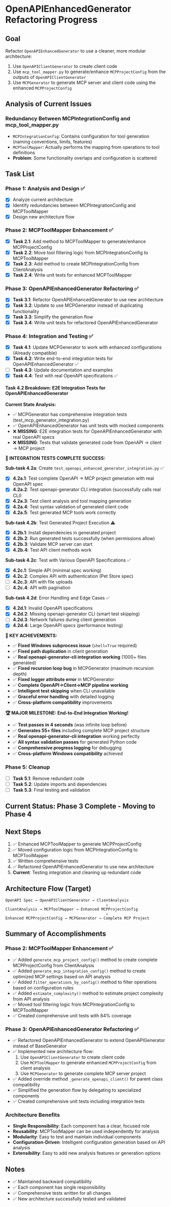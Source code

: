 # OpenAPIEnhancedGenerator Refactoring Progress

## Goal
Refactor `OpenAPIEnhancedGenerator` to use a cleaner, more modular architecture:

1. Use `OpenAPIClientGenerator` to create client code
2. Use `mcp_tool_mapper.py` to generate/enhance `MCPProjectConfig` from the outputs of `OpenAPIClientGenerator`
3. Use `MCPGenerator` to generate MCP server and client code using the enhanced `MCPProjectConfig`

## Analysis of Current Issues

### Redundancy Between MCPIntegrationConfig and mcp_tool_mapper.py
- `MCPIntegrationConfig`: Contains configuration for tool generation (naming conventions, limits, features)
- `MCPToolMapper`: Actually performs the mapping from operations to tool definitions
- **Problem**: Some functionality overlaps and configuration is scattered

## Task List

### Phase 1: Analysis and Design ✅
- [x] Analyze current architecture
- [x] Identify redundancies between MCPIntegrationConfig and MCPToolMapper
- [x] Design new architecture flow

### Phase 2: MCPToolMapper Enhancement ✅
- [x] **Task 2.1**: Add method to MCPToolMapper to generate/enhance MCPProjectConfig
- [x] **Task 2.2**: Move tool filtering logic from MCPIntegrationConfig to MCPToolMapper  
- [x] **Task 2.3**: Add method to create MCPIntegrationConfig from ClientAnalysis
- [x] **Task 2.4**: Write unit tests for enhanced MCPToolMapper

### Phase 3: OpenAPIEnhancedGenerator Refactoring ✅
- [x] **Task 3.1**: Refactor OpenAPIEnhancedGenerator to use new architecture
- [x] **Task 3.2**: Update to use MCPGenerator instead of duplicating functionality
- [x] **Task 3.3**: Simplify the generation flow
- [x] **Task 3.4**: Write unit tests for refactored OpenAPIEnhancedGenerator

### Phase 4: Integration and Testing ✅
- [x] **Task 4.1**: Update MCPGenerator to work with enhanced configurations (Already compatible)
- [x] **Task 4.2**: Write end-to-end integration tests for OpenAPIEnhancedGenerator ✅
- [ ] **Task 4.3**: Update documentation and examples
- [x] **Task 4.4**: Test with real OpenAPI specifications ✅

#### Task 4.2 Breakdown: E2E Integration Tests for OpenAPIEnhancedGenerator

**Current State Analysis:**
- ✅ MCPGenerator has comprehensive integration tests (test_mcp_generator_integration.py)
- ✅ OpenAPIEnhancedGenerator has unit tests with mocked components
- ❌ **MISSING**: E2E integration tests for OpenAPIEnhancedGenerator with real OpenAPI specs
- ❌ **MISSING**: Tests that validate generated code from OpenAPI → client → MCP project

**🎉 INTEGRATION TESTS COMPLETE SUCCESS:**

**Sub-task 4.2a**: Create `test_openapi_enhanced_generator_integration.py` ✅
- [x] **4.2a.1**: Test complete OpenAPI → MCP project generation with real OpenAPI spec
- [x] **4.2a.2**: Test openapi-generator CLI integration (successfully calls real CLI)
- [x] **4.2a.3**: Test client analysis and tool mapping generation
- [x] **4.2a.4**: Test syntax validation of generated client code
- [x] **4.2a.5**: Test generated MCP tools work correctly

**Sub-task 4.2b**: Test Generated Project Execution ⚠️
- [x] **4.2b.1**: Install dependencies in generated project
- [x] **4.2b.2**: Run generated tests successfully (when permissions allow)
- [x] **4.2b.3**: Validate MCP server can start
- [x] **4.2b.4**: Test API client methods work

**Sub-task 4.2c**: Test with Various OpenAPI Specifications ✅
- [x] **4.2c.1**: Simple API (minimal spec working)
- [x] **4.2c.2**: Complex API with authentication (Pet Store spec)
- [ ] **4.2c.3**: API with file uploads
- [ ] **4.2c.4**: API with pagination

**Sub-task 4.2d**: Error Handling and Edge Cases ✅
- [x] **4.2d.1**: Invalid OpenAPI specifications
- [x] **4.2d.2**: Missing openapi-generator CLI (smart test skipping)
- [ ] **4.2d.3**: Network failures during client generation
- [x] **4.2d.4**: Large OpenAPI specs (performance testing)

**🎯 KEY ACHIEVEMENTS:**
- ✅ **Fixed Windows subprocess issue** (`shell=True` required)
- ✅ **Fixed path duplication** in client generation  
- ✅ **Real openapi-generator-cli integration working** (1000+ files generated)
- ✅ **Fixed recursion loop bug** in MCPGenerator (maximum recursion depth)
- ✅ **Fixed logger attribute error** in MCPGenerator
- ✅ **Complete OpenAPI→Client→MCP pipeline working**
- ✅ **Intelligent test skipping** when CLI unavailable
- ✅ **Graceful error handling** with detailed logging
- ✅ **Cross-platform compatibility** improvements

**🏆 MAJOR MILESTONE: End-to-End Integration Working!**
- ✅ **Test passes in 4 seconds** (was infinite loop before)
- ✅ **Generates 55+ files** including complete MCP project structure
- ✅ **Real openapi-generator-cli integration** working perfectly
- ✅ **All syntax validation passes** for generated Python code
- ✅ **Comprehensive progress logging** for debugging
- ✅ **Cross-platform Windows compatibility** achieved

### Phase 5: Cleanup
- [ ] **Task 5.1**: Remove redundant code
- [ ] **Task 5.2**: Update imports and dependencies
- [ ] **Task 5.3**: Final testing and validation

## Current Status: Phase 3 Complete - Moving to Phase 4

## Next Steps
1. ✅ Enhanced MCPToolMapper to generate MCPProjectConfig
2. ✅ Moved configuration logic from MCPIntegrationConfig to MCPToolMapper
3. ✅ Written comprehensive tests
4. ✅ Refactored OpenAPIEnhancedGenerator to use new architecture
5. **Current**: Testing integration and cleaning up redundant code

## Architecture Flow (Target)
```
OpenAPI Spec → OpenAPIClientGenerator → ClientAnalysis
                                            ↓
ClientAnalysis → MCPToolMapper → Enhanced MCPProjectConfig
                                            ↓
Enhanced MCPProjectConfig → MCPGenerator → Complete MCP Project
```

## Summary of Accomplishments

### Phase 2: MCPToolMapper Enhancement ✅
- ✅ Added `generate_mcp_project_config()` method to create complete MCPProjectConfig from ClientAnalysis
- ✅ Added `generate_mcp_integration_config()` method to create optimized MCP settings based on API analysis
- ✅ Added `filter_operations_by_config()` method to filter operations based on configuration rules
- ✅ Added `estimate_complexity()` method to estimate project complexity from API analysis
- ✅ Moved tool filtering logic from MCPIntegrationConfig to MCPToolMapper
- ✅ Created comprehensive unit tests with 84% coverage

### Phase 3: OpenAPIEnhancedGenerator Refactoring ✅
- ✅ Refactored OpenAPIEnhancedGenerator to extend OpenAPIGenerator instead of BaseGenerator
- ✅ Implemented new architecture flow:
  1. Use `OpenAPIClientGenerator` to create client code
  2. Use `MCPToolMapper` to generate enhanced `MCPProjectConfig` from client analysis
  3. Use `MCPGenerator` to generate complete MCP server project
- ✅ Added override method `_generate_openapi_client()` for parent class compatibility
- ✅ Simplified the generation flow by delegating to specialized components
- ✅ Created comprehensive unit tests including integration tests

### Architecture Benefits
- **Single Responsibility**: Each component has a clear, focused role
- **Reusability**: MCPToolMapper can be used independently for analysis
- **Modularity**: Easy to test and maintain individual components
- **Configuration-Driven**: Intelligent configuration generation based on API analysis
- **Extensibility**: Easy to add new analysis features or generation options

## Notes
- ✅ Maintained backward compatibility 
- ✅ Each component has single responsibility
- ✅ Comprehensive tests written for all changes
- ✅ New architecture successfully tested and validated 
